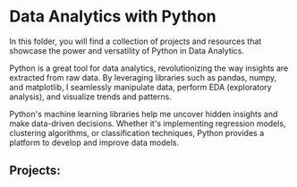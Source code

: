 # Data Analytics with Python

In this folder, you will find a collection of projects and resources that showcase the power and versatility of Python in Data Analytics.

Python is a great tool for data analytics, revolutionizing the way insights are extracted from raw data. By leveraging libraries such as pandas, numpy, and matplotlib, I seamlessly manipulate data, perform EDA (exploratory analysis), and visualize trends and patterns. 

Python's machine learning libraries help me uncover hidden insights and make data-driven decisions. Whether it's implementing regression models, clustering algorithms, or classification techniques, Python provides a platform to develop and improve data models. 

## Projects:
